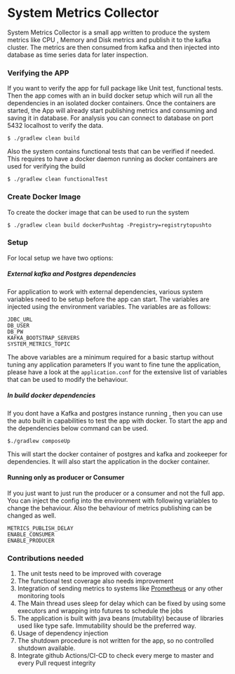 # System Metrics Collector

System Metrics Collector is a small app written to produce the system metrics like CPU , Memory and Disk metrics and publish it to the kafka cluster. The metrics are then consumed from kafka and then injected into database as time series data for later inspection.
### Verifying the APP
If you want to verify the app for full package like Unit test, functional tests.
Then the app comes with an in build docker setup which will run all the  dependencies in an isolated docker containers. Once the containers are started, the App will already start publishing metrics and consuming and saving it in database. For analysis you can connect to database on port 5432 localhost to verify the data.
```
$ ./gradlew clean build
```
Also the system contains functional tests that can be verified if needed. This requires to have a docker daemon running as docker containers are used for verifying the build

```
$ ./gradlew clean functionalTest
```
### Create Docker Image
To create the docker image that can be used to run the system
```
$ ./gradlew clean build dockerPushtag -Pregistry=registrytopushto
```
### Setup
For local setup we have two options:
##### External kafka and Postgres dependencies
For application to work with external dependencies, various system variables need to be setup before the app can start. The variables are injected using the environment variables. The variables are as follows:
```
JDBC_URL
DB_USER
DB_PW
KAFKA_BOOTSTRAP_SERVERS
SYSTEM_METRICS_TOPIC
```
The above variables are a minimum required for a basic startup without tuning any application parameters
If you want to fine tune the application, please have a look at the `application.conf` for the extensive list of variables that can be used to modify the behaviour.
##### In build docker dependencies
If you dont have a Kafka and postgres instance running , then you can use the auto built in capabilities to test the app with docker.
To start the app and the dependencies below command can be used.
```
$./gradlew composeUp
```
This will start the docker container of postgres and kafka and zookeeper for dependencies. It will also start the application
in the docker container.

#### Running only as producer or Consumer
If you just want to just run the producer or a consumer and not the full app. You can inject the config into the environment with following variables to change the behaviour.  Also the behaviour of metrics publishing can be changed as well.
```
METRICS_PUBLISH_DELAY
ENABLE_CONSUMER
ENABLE_PRODUCER
```
### Contributions needed
1.  The unit tests need to be improved with coverage
2.  The functional  test coverage also needs improvement
3.  Integration of sending metrics to systems like [Prometheus](https://prometheus.io/) or any other monitoring tools
4.  The Main thread uses sleep for delay which can be fixed by using some executors and wrapping into futures to schedule the jobs
5.  The application is built with java beans (mutability) because of libraries used like type safe. Immutability should be the preferred way.
6.  Usage of dependency injection
7.  The shutdown procedure is not written for the app, so no controlled shutdown available.
8. Integrate github Actions/CI-CD to check every merge to master and every Pull request integrity
